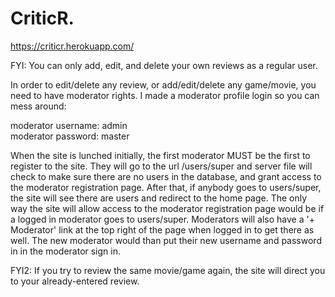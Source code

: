 # CriticR.

https://criticr.herokuapp.com/

FYI: You can only add, edit, and delete your own reviews as a regular user. 

In order to edit/delete any review, or add/edit/delete any game/movie, you need to have moderator rights. I made a moderator profile login so you can mess around:

moderator username: admin <br/>
moderator password: master

When the site is lunched initially, the first moderator MUST be the first to register to the site. They will go to the url /users/super and server file will check to make sure there are no users in the database, and grant access to the moderator registration page. After that, if anybody goes to users/super, the site will see there are users and redirect to the home page. The only way the site will allow access to the moderator registration page would be if a logged in moderator goes to users/super. Moderators will also have a '+ Moderator' link at the top right of the page when logged in to get there as well. The new moderator would than put their new username and password in in the moderator sign in. 

FYI2: If you try to review the same movie/game again, the site will direct you to your already-entered review.
